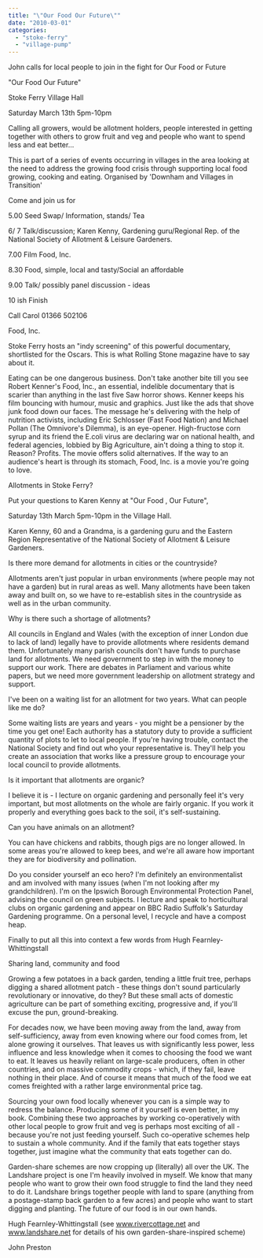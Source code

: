 ```yaml
---
title: "\"Our Food Our Future\""
date: "2010-03-01"
categories: 
  - "stoke-ferry"
  - "village-pump"
---
```


John calls for local people to join in the fight for Our Food or Future

"Our Food Our Future"

Stoke Ferry Village Hall

Saturday March 13th 5pm-10pm

Calling all growers, would be allotment holders, people interested in getting together with others to grow fruit and veg and people who want to spend less and eat better...

This is part of a series of events occurring in villages in the area looking at the need to address the growing food crisis through supporting local food growing, cooking and eating. Organised by 'Downham and Villages in Transition'

Come and join us for

5.00 Seed Swap/ Information, stands/ Tea

6/ 7 Talk/discussion; Karen Kenny, Gardening guru/Regional Rep. of the National Society of Allotment & Leisure Gardeners.

7.00 Film Food, Inc.

8.30 Food, simple, local and tasty/Social an affordable

9.00 Talk/ possibly panel discussion - ideas

10 ish Finish

Call Carol 01366 502106

Food, Inc.

Stoke Ferry hosts an "indy screening" of this powerful documentary, shortlisted for the Oscars. This is what Rolling Stone magazine have to say about it.

Eating can be one dangerous business. Don't take another bite till you see Robert Kenner's Food, Inc., an essential, indelible documentary that is scarier than anything in the last five Saw horror shows. Kenner keeps his film bouncing with humour, music and graphics. Just like the ads that shove junk food down our faces. The message he's delivering with the help of nutrition activists, including Eric Schlosser (Fast Food Nation) and Michael Pollan (The Omnivore's Dilemma), is an eye-opener. High-fructose corn syrup and its friend the E.coli virus are declaring war on national health, and federal agencies, lobbied by Big Agriculture, ain't doing a thing to stop it. Reason? Profits. The movie offers solid alternatives. If the way to an audience's heart is through its stomach, Food, Inc. is a movie you're going to love.

Allotments in Stoke Ferry?

Put your questions to Karen Kenny at "Our Food , Our Future",

Saturday 13th March 5pm-10pm in the Village Hall.

Karen Kenny, 60 and a Grandma, is a gardening guru and the Eastern Region Representative of the National Society of Allotment & Leisure Gardeners.

Is there more demand for allotments in cities or the countryside?

Allotments aren't just popular in urban environments (where people may not have a garden) but in rural areas as well. Many allotments have been taken away and built on, so we have to re-establish sites in the countryside as well as in the urban community.

Why is there such a shortage of allotments?

All councils in England and Wales (with the exception of inner London due to lack of land) legally have to provide allotments where residents demand them. Unfortunately many parish councils don't have funds to purchase land for allotments. We need government to step in with the money to support our work. There are debates in Parliament and various white papers, but we need more government leadership on allotment strategy and support.

I've been on a waiting list for an allotment for two years. What can people like me do?

Some waiting lists are years and years - you might be a pensioner by the time you get one! Each authority has a statutory duty to provide a sufficient quantity of plots to let to local people. If you're having trouble, contact the National Society and find out who your representative is. They'll help you create an association that works like a pressure group to encourage your local council to provide allotments.

Is it important that allotments are organic?

I believe it is - I lecture on organic gardening and personally feel it's very important, but most allotments on the whole are fairly organic. If you work it properly and everything goes back to the soil, it's self-sustaining.

Can you have animals on an allotment?

You can have chickens and rabbits, though pigs are no longer allowed. In some areas you're allowed to keep bees, and we're all aware how important they are for biodiversity and pollination.

Do you consider yourself an eco hero? I'm definitely an environmentalist and am involved with many issues (when I'm not looking after my grandchildren). I'm on the Ipswich Borough Environmental Protection Panel, advising the council on green subjects. I lecture and speak to horticultural clubs on organic gardening and appear on BBC Radio Suffolk's Saturday Gardening programme. On a personal level, I recycle and have a compost heap.

Finally to put all this into context a few words from Hugh Fearnley-Whittingstall

Sharing land, community and food

Growing a few potatoes in a back garden, tending a little fruit tree, perhaps digging a shared allotment patch - these things don't sound particularly revolutionary or innovative, do they? But these small acts of domestic agriculture can be part of something exciting, progressive and, if you'll excuse the pun, ground-breaking.

For decades now, we have been moving away from the land, away from self-sufficiency, away from even knowing where our food comes from, let alone growing it ourselves. That leaves us with significantly less power, less influence and less knowledge when it comes to choosing the food we want to eat. It leaves us heavily reliant on large-scale producers, often in other countries, and on massive commodity crops - which, if they fail, leave nothing in their place. And of course it means that much of the food we eat comes freighted with a rather large environmental price tag.

Sourcing your own food locally whenever you can is a simple way to redress the balance. Producing some of it yourself is even better, in my book. Combining these two approaches by working co-operatively with other local people to grow fruit and veg is perhaps most exciting of all - because you're not just feeding yourself. Such co-operative schemes help to sustain a whole community. And if the family that eats together stays together, just imagine what the community that eats together can do.

Garden-share schemes are now cropping up (literally) all over the UK. The Landshare project is one I'm heavily involved in myself. We know that many people who want to grow their own food struggle to find the land they need to do it. Landshare brings together people with land to spare (anything from a postage-stamp back garden to a few acres) and people who want to start digging and planting. The future of our food is in our own hands.

Hugh Fearnley-Whittingstall (see www.rivercottage.net and www.landshare.net for details of his own garden-share-inspired scheme)

John Preston
